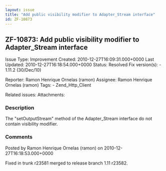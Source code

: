 ```yaml
---
layout: issue
title: "Add public visibility modifier to Adapter_Stream interface"
id: ZF-10873
---
```


ZF-10873: Add public visibility modifier to Adapter\_Stream interface
---------------------------------------------------------------------

 Issue Type: Improvement Created: 2010-12-27T16:09:31.000+0000 Last Updated: 2010-12-27T16:18:54.000+0000 Status: Resolved Fix version(s): - 1.11.2 (30/Dec/10)
 
 Reporter:  Ramon Henrique Ornelas (ramon)  Assignee:  Ramon Henrique Ornelas (ramon)  Tags: - Zend\_Http\_Client
 
 Related issues: 
 Attachments: 
### Description

The "setOutputStream" method of the Adapter\_Stream interface do not contain visibility modifier.

 

 

### Comments

Posted by Ramon Henrique Ornelas (ramon) on 2010-12-27T16:18:53.000+0000

Fixed in trunk r23581 merged to release branch 1.11 r23582.

 

 